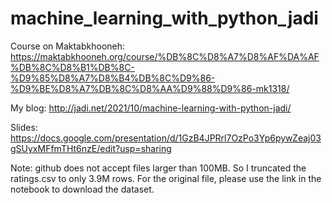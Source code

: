 # machine_learning_with_python_jadi

Course on Maktabkhooneh: https://maktabkhooneh.org/course/%DB%8C%D8%A7%D8%AF%DA%AF%DB%8C%D8%B1%DB%8C-%D9%85%D8%A7%D8%B4%DB%8C%D9%86-%D9%BE%D8%A7%DB%8C%D8%AA%D9%88%D9%86-mk1318/

My blog: http://jadi.net/2021/10/machine-learning-with-python-jadi/

Slides: https://docs.google.com/presentation/d/1GzB4JPRrl7OzPo3Yp6pywZeaj03gSUyxMFfmTHt6nzE/edit?usp=sharing

Note: github does not accept files larger than 100MB. So I truncated the ratings.csv to only 3.9M rows. For the original file, please use the link in the notebook to download the dataset.
